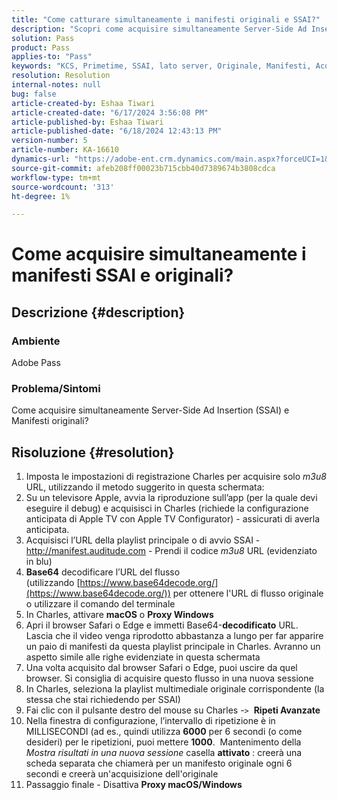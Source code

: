 ```yaml
---
title: "Come catturare simultaneamente i manifesti originali e SSAI?"
description: "Scopri come acquisire simultaneamente Server-Side Ad Insertion (SSAI) e Manifesti originali."
solution: Pass
product: Pass
applies-to: "Pass"
keywords: "KCS, Primetime, SSAI, lato server, Originale, Manifesti, Acquisizione, Apple TV, Riproduzione, Bootstrap, Base64, macOS, Proxy Windows, terminale, comando"
resolution: Resolution
internal-notes: null
bug: false
article-created-by: Eshaa Tiwari
article-created-date: "6/17/2024 3:56:08 PM"
article-published-by: Eshaa Tiwari
article-published-date: "6/18/2024 12:43:13 PM"
version-number: 5
article-number: KA-16610
dynamics-url: "https://adobe-ent.crm.dynamics.com/main.aspx?forceUCI=1&pagetype=entityrecord&etn=knowledgearticle&id=73e31a17-c22c-ef11-840a-6045bd029b18"
source-git-commit: afeb208ff00023b715cbb40d7389674b3808cdca
workflow-type: tm+mt
source-wordcount: '313'
ht-degree: 1%

---
```


# Come acquisire simultaneamente i manifesti SSAI e originali?

## Descrizione {#description}


### <b>Ambiente </b>

Adobe Pass

### <b>Problema/Sintomi</b>

Come acquisire simultaneamente Server-Side Ad Insertion (SSAI) e Manifesti originali?


## Risoluzione {#resolution}


1. Imposta le impostazioni di registrazione Charles per acquisire solo *m3u8* URL, utilizzando il metodo suggerito in questa schermata:
2. Su un televisore Apple, avvia la riproduzione sull’app (per la quale devi eseguire il debug) e acquisisci in Charles (richiede la configurazione anticipata di Apple TV con Apple TV Configurator) - assicurati di averla anticipata.
3. Acquisisci l’URL della playlist principale o di avvio SSAI - http://manifest.auditude.com - Prendi il codice *m3u8* URL (evidenziato in blu)
4. <b>Base64</b> decodificare l’URL del flusso (utilizzando [https://www.base64decode.org/](https://www.base64decode.org/)) per ottenere l&#39;URL di flusso originale o utilizzare il comando del terminale
5. In Charles, attivare <b>macOS</b> o <b>Proxy Windows</b>
6. Apri il browser Safari o Edge e immetti Base64-<b>decodificato</b> URL. Lascia che il video venga riprodotto abbastanza a lungo per far apparire un paio di manifesti da questa playlist principale in Charles. Avranno un aspetto simile alle righe evidenziate in questa schermata
7. Una volta acquisito dal browser Safari o Edge, puoi uscire da quel browser. Si consiglia di acquisire questo flusso in una nuova sessione
8. In Charles, seleziona la playlist multimediale originale corrispondente (la stessa che stai richiedendo per SSAI)
9. Fai clic con il pulsante destro del mouse su Charles -`>`  <b>Ripeti Avanzate</b>
10. Nella finestra di configurazione, l’intervallo di ripetizione è in MILLISECONDI (ad es., quindi utilizza <b>6000</b> per 6 secondi (o come desideri) per le ripetizioni, puoi mettere <b>1000</b>.  Mantenimento della *Mostra risultati in una nuova sessione* casella <b>attivato</b> : creerà una scheda separata che chiamerà per un manifesto originale ogni 6 secondi e creerà un&#39;acquisizione dell&#39;originale
11. Passaggio finale - Disattiva <b>Proxy macOS/Windows</b>

